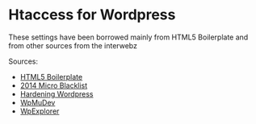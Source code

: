 # Htaccess for Wordpress

These settings have been borrowed mainly from HTML5 Boilerplate and from other sources from the interwebz

Sources:
* [HTML5 Boilerplate](https://github.com/h5bp/html5-boilerplate)
* [2014 Micro Blacklist](http://perishablepress.com/2014-micro-blacklist/)
* [Hardening Wordpress](http://codex.wordpress.org/Hardening_WordPress)
* [WpMuDev](http://premium.wpmudev.org/blog/5-simple-htaccess-tips-to-tighten-your-sites-security/)
* [WpExplorer](http://www.wpexplorer.com/htaccess-wordpress-security/)
